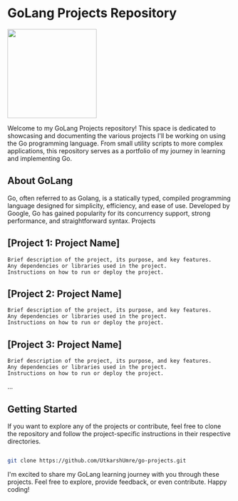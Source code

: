 # GoLang Projects Repository

<img src="https://cdn3d.iconscout.com/3d/free/thumb/free-go-language-logo-6563565-5453028.png" width="200" height="200">

Welcome to my GoLang Projects repository! This space is dedicated to showcasing and documenting the various projects I'll be working on using the Go programming language. From small utility scripts to more complex applications, this repository serves as a portfolio of my journey in learning and implementing Go.
## About GoLang

Go, often referred to as Golang, is a statically typed, compiled programming language designed for simplicity, efficiency, and ease of use. Developed by Google, Go has gained popularity for its concurrency support, strong performance, and straightforward syntax.
Projects
## [Project 1: Project Name]

    Brief description of the project, its purpose, and key features.
    Any dependencies or libraries used in the project.
    Instructions on how to run or deploy the project.

## [Project 2: Project Name]

    Brief description of the project, its purpose, and key features.
    Any dependencies or libraries used in the project.
    Instructions on how to run or deploy the project.

## [Project 3: Project Name]

    Brief description of the project, its purpose, and key features.
    Any dependencies or libraries used in the project.
    Instructions on how to run or deploy the project.

...
## Getting Started

If you want to explore any of the projects or contribute, feel free to clone the repository and follow the project-specific instructions in their respective directories.

```bash

git clone https://github.com/UtkarshUmre/go-projects.git
```
I'm excited to share my GoLang learning journey with you through these projects. Feel free to explore, provide feedback, or even contribute. Happy coding!

